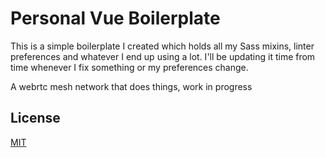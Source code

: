 # Personal Vue Boilerplate

This is a simple boilerplate I created which holds all my Sass mixins, linter preferences and whatever I end up using a lot. I'll be updating it time from time whenever I fix something or my preferences change.

A webrtc mesh network that does things, work in progress

## License

[MIT](https://choosealicense.com/licenses/mit/)
